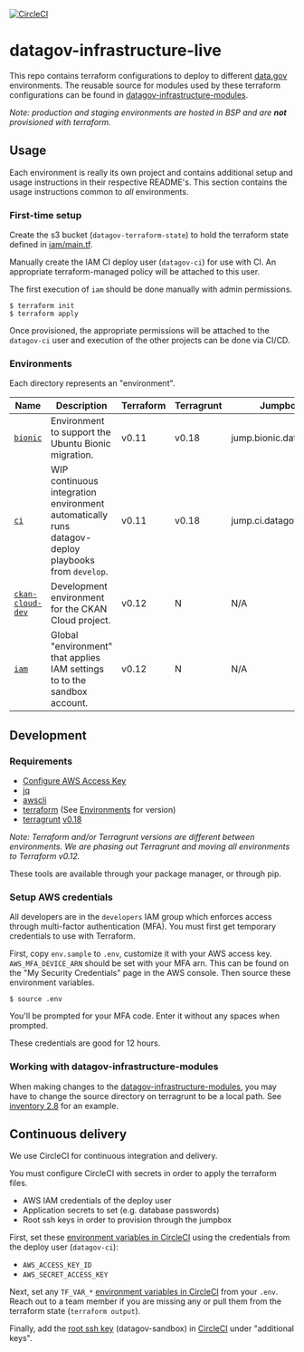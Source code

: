[![CircleCI](https://circleci.com/gh/GSA/datagov-infrastructure-live.svg?style=svg)](https://circleci.com/gh/GSA/datagov-infrastructure-live)

# datagov-infrastructure-live

This repo contains terraform configurations to deploy to different
[data.gov](https://www.data.gov/) environments. The reusable source for modules
used by these terraform configurations can be found in
[datagov-infrastructure-modules](https://github.com/GSA/datagov-infrastructure-modules).

_Note: production and staging environments are hosted in BSP and are
**not** provisioned with terraform._


## Usage

Each environment is really its own project and contains additional setup and
usage instructions in their respective README's. This section contains the usage
instructions common to _all_ environments.


### First-time setup

Create the s3 bucket (`datagov-terraform-state`) to hold the terraform state defined
in [iam/main.tf](./iam/main.tf).

Manually create the IAM CI deploy user (`datagov-ci`) for use with CI. An
appropriate terraform-managed policy will be attached to this user.

The first execution of `iam` should be done manually with admin permissions.

    $ terraform init
    $ terraform apply

Once provisioned, the appropriate permissions will be attached to the
`datagov-ci` user and execution of the other projects can be done via CI/CD.


### Environments

Each directory represents an "environment".

Name | Description | Terraform | Terragrunt | Jumpbox
---- | ----------- | --------- | ---------- | -------
[`bionic`](bionic/README.md)   | Environment to support the Ubuntu Bionic migration. | v0.11 | v0.18 | jump.bionic.datagov.us
[`ci`](ci/README.md)       | WIP continuous integration environment automatically runs datagov-deploy playbooks from `develop`. | v0.11 | v0.18 | jump.ci.datagov.us
[`ckan-cloud-dev`](ckan-cloud-dev/README.md) | Development environment for the CKAN Cloud project. | v0.12 | N | N/A
[`iam`](iam/README.md) | Global "environment" that applies IAM settings to to the sandbox account. | v0.12 | N | N/A


## Development

### Requirements

- [Configure AWS Access Key](http://docs.aws.amazon.com/cli/latest/userguide/cli-chap-getting-started.html)
- [jq](https://stedolan.github.io/jq/)
- [awscli](https://docs.aws.amazon.com/cli/latest/userguide/install-cliv1.html)
- [terraform](https://www.terraform.io/downloads.html) (See
  [Environments](#environments) for version)
- [terragrunt](https://terragrunt.gruntwork.io/)
  [v0.18](https://github.com/gruntwork-io/terragrunt/releases?after=v0.19.0)

_Note: Terraform and/or Terragrunt versions are different between environments.
We are phasing out Terragrunt and moving all environments to Terraform v0.12._

These tools are available through your package manager, or through pip.


### Setup AWS credentials

All developers are in the `developers` IAM group which enforces access through
multi-factor authentication (MFA). You must first get temporary credentials to
use with Terraform.

First, copy `env.sample` to `.env`, customize it with your AWS access key.
`AWS_MFA_DEVICE_ARN` should be set with your MFA arn. This can be found on the
"My Security Credentials" page in the AWS console. Then source these environment
variables.

    $ source .env

You'll be prompted for your MFA code. Enter it without any spaces when prompted.

These credentials are good for 12 hours.


### Working with datagov-infrastructure-modules

When making changes to the
[datagov-infrastructure-modules](https://github.com/GSA/datagov-infrastructure-modules),
you may have to change the source directory on terragrunt to be a local path.
See [inventory 2.8](./ci/inventory-2-8/tarraform.tfvars#4) for an example.


## Continuous delivery

We use CircleCI for continuous integration and delivery.

You must configure CircleCI with secrets in order to apply the terraform files.

- AWS IAM credentials of the deploy user
- Application secrets to set (e.g. database passwords)
- Root ssh keys in order to provision through the jumpbox

First, set these [environment variables in
CircleCI](https://app.circleci.com/settings/project/github/GSA/datagov-infrastructure-live/environment-variables)
using the credentials from the deploy user (`datagov-ci`):

- `AWS_ACCESS_KEY_ID`
- `AWS_SECRET_ACCESS_KEY`

Next, set any `TF_VAR_*` [environment variables in
CircleCI](https://app.circleci.com/settings/project/github/GSA/datagov-infrastructure-live/environment-variables)
from your `.env`. Reach out to a team member if you are missing any or pull them
from the terraform state (`terraform output`).

Finally, add the [root ssh
key](https://drive.google.com/drive/folders/10-hk-IqA0jQAW6727pKmW46EF-nHiNLr)
(datagov-sandbox) in
[CircleCI](https://app.circleci.com/settings/project/github/GSA/datagov-infrastructure-live/ssh)
under "additional keys".
